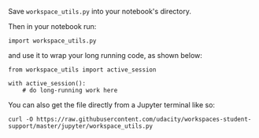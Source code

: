 Save `workspace_utils.py` into your notebook's directory. 

Then in your notebook run:

```import workspace_utils.py```

and use it to wrap your long running code, as shown below:

```
from workspace_utils import active_session
 
with active_session():
    # do long-running work here
```

You can also get the file directly from a Jupyter terminal like so:
```
curl -O https://raw.githubusercontent.com/udacity/workspaces-student-support/master/jupyter/workspace_utils.py
```
